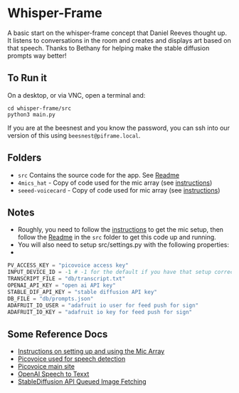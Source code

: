 # Whisper-Frame

A basic start on the whisper-frame concept that Daniel Reeves thought up. It listens to conversations in the room and creates and displays art based on that speech. Thanks to Bethany for helping make the stable diffusion prompts way better!

## To Run it
On a desktop, or via VNC, open a terminal and:
```
cd whisper-frame/src
python3 main.py
```

If you are at the beesnest and you know the password, you can ssh into our version of this using `beesnest@piframe.local`.

## Folders
* `src` Contains the source code for the app. See [Readme](src/README.md)
* `4mics_hat` - Copy of code used for the mic array (see [instructions](https://wiki.seeedstudio.com/ReSpeaker_4_Mic_Array_for_Raspberry_Pi/))
* `seeed-voicecard` - Copy of code used for mic array (see [instructions](https://wiki.seeedstudio.com/ReSpeaker_4_Mic_Array_for_Raspberry_Pi/))

## Notes
* Roughly, you need to follow the [instructions](https://wiki.seeedstudio.com/ReSpeaker_4_Mic_Array_for_Raspberry_Pi/) to get the mic setup, then follow the [Readme](src/README.md) in the `src` folder to get this code up and running.
* You will also need to setup src/settings.py with the following properties:
* 
```python
PV_ACCESS_KEY = "picovoice access key"
INPUT_DEVICE_ID = -1 # -1 for the default if you have that setup correctly
TRANSCRIPT_FILE = "db/transcript.txt"
OPENAI_API_KEY = "open ai API key"
STABLE_DIF_API_KEY = "stable diffusion API key"
DB_FILE = "db/prompts.json"
ADAFRUIT_IO_USER = "adafruit io user for feed push for sign"
ADAFRUIT_IO_KEY = "adafruit io key for feed push for sign"
```

## Some Reference Docs
* [Instructions on setting up and using the Mic Array](https://wiki.seeedstudio.com/ReSpeaker_4_Mic_Array_for_Raspberry_Pi/#enabling-voice-recognition-at-edge-with-picovoice)
* [Picovoice used for speech detection](https://github.com/Picovoice/cobra/blob/main/demo/python/cobra_demo_mic.py)
* [Picovoice main site](https://picovoice.ai)
* [OpenAI Speech to Texxt](https://platform.openai.com/docs/guides/speech-to-text/improving-reliability)
* [StableDiffusion API Queued Image Fetching](https://stablediffusionapi.com/docs/stable-diffusion-api/fetchqueimg/)
